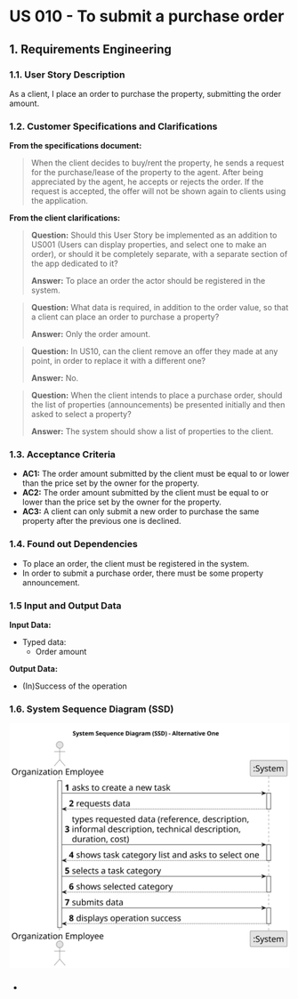 # US 010 - To submit a purchase order

## 1. Requirements Engineering


### 1.1. User Story Description


As a client, I place an order to purchase the property, submitting the order amount.



### 1.2. Customer Specifications and Clarifications 


**From the specifications document:**

>	When the client decides to buy/rent the property, he sends a request for the purchase/lease of the property to the agent. After being appreciated by the agent, he accepts or rejects the order. If the request is accepted, the offer will not be shown again to clients using the application.


**From the client clarifications:**

> **Question:** Should this User Story be implemented as an addition to US001 (Users can display properties, and select one to make an order), or should it be completely separate, with a separate section of the app dedicated to it?
>  
> **Answer:** To place an order the actor should be registered in the system.

> **Question:** What data is required, in addition to the order value, so that a client can place an order to purchase a property?
>
> **Answer:** Only the order amount.

> **Question:** In US10, can the client remove an offer they made at any point, in order to replace it with a different one?
>
> **Answer:** No.

> **Question:** When the client intends to place a purchase order, should the list of properties (announcements) be presented initially and then asked to select a property?
> 
> **Answer:** The system should show a list of properties to the client.

### 1.3. Acceptance Criteria


* **AC1:** The order amount submitted by the client must be equal to or lower than the price set by the owner for the property.
* **AC2:** The order amount submitted by the client must be equal to or lower than the price set by the owner for the property.
* **AC3:** A client can only submit a new order to purchase the same property after the previous one is declined.

### 1.4. Found out Dependencies

* To place an order, the client must be registered in the system.
* In order to submit a purchase order, there must be some property announcement.

### 1.5 Input and Output Data


**Input Data:**

* Typed data:
	* Order amount

**Output Data:**

* (In)Success of the operation

### 1.6. System Sequence Diagram (SSD)


![System Sequence Diagram](svg/us010-system-sequence-diagram.svg)


###

* 